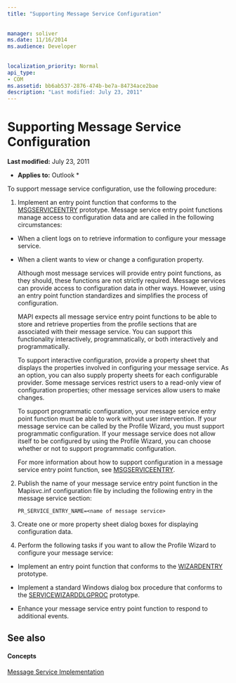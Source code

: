 ```yaml
---
title: "Supporting Message Service Configuration"
 
 
manager: soliver
ms.date: 11/16/2014
ms.audience: Developer
 
 
localization_priority: Normal
api_type:
- COM
ms.assetid: bb6ab537-2876-474b-be7a-84734ace2bae
description: "Last modified: July 23, 2011"
---
```


# Supporting Message Service Configuration

 **Last modified:** July 23, 2011 
  
 * **Applies to:** Outlook * 
  
To support message service configuration, use the following procedure:
  
1. Implement an entry point function that conforms to the [MSGSERVICEENTRY](msgserviceentry.md) prototype. Message service entry point functions manage access to configuration data and are called in the following circumstances: 
    
  - When a client logs on to retrieve information to configure your message service.
    
  - When a client wants to view or change a configuration property. 
    
    Although most message services will provide entry point functions, as they should, these functions are not strictly required. Message services can provide access to configuration data in other ways. However, using an entry point function standardizes and simplifies the process of configuration.
    
    MAPI expects all message service entry point functions to be able to store and retrieve properties from the profile sections that are associated with their message service. You can support this functionality interactively, programmatically, or both interactively and programmatically.
    
    To support interactive configuration, provide a property sheet that displays the properties involved in configuring your message service. As an option, you can also supply property sheets for each configurable provider. Some message services restrict users to a read-only view of configuration properties; other message services allow users to make changes.
    
    To support programmatic configuration, your message service entry point function must be able to work without user intervention. If your message service can be called by the Profile Wizard, you must support programmatic configuration. If your message service does not allow itself to be configured by using the Profile Wizard, you can choose whether or not to support programmatic configuration.
    
    For more information about how to support configuration in a message service entry point function, see [MSGSERVICEENTRY](msgserviceentry.md).
    
2. Publish the name of your message service entry point function in the Mapisvc.inf configuration file by including the following entry in the message service section:
    
     `PR_SERVICE_ENTRY_NAME=<name of message service>`
    
3. Create one or more property sheet dialog boxes for displaying configuration data.
    
4. Perform the following tasks if you want to allow the Profile Wizard to configure your message service:
    
  - Implement an entry point function that conforms to the [WIZARDENTRY](wizardentry.md) prototype. 
    
  - Implement a standard Windows dialog box procedure that conforms to the [SERVICEWIZARDDLGPROC](servicewizarddlgproc.md) prototype. 
    
  - Enhance your message service entry point function to respond to additional events.
    
## See also

#### Concepts

[Message Service Implementation](message-service-implementation.md)

